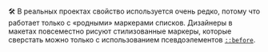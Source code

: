 🛠 В реальных проектах свойство используется очень редко, потому что работает только с «родными» маркерами списков. Дизайнеры в макетах повсеместно рисуют стилизованные маркеры, которые сверстать можно только с использованием псевдоэлементов [`::before`](/css/before/).

